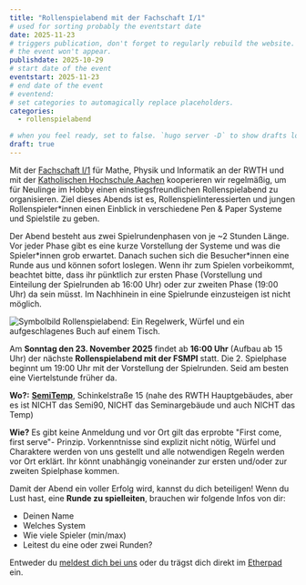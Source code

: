 ```yaml
---
title: "Rollenspielabend mit der Fachschaft I/1"
# used for sorting probably the eventstart date
date: 2025-11-23
# triggers publication, don't forget to regularly rebuild the website. Must be set if `date` is in the future or else 
# the event won't appear.
publishdate: 2025-10-29
# start date of the event
eventstart: 2025-11-23
# end date of the event
# eventend: 
# set categories to automagically replace placeholders.
categories:
  - rollenspielabend

# when you feel ready, set to false. `hugo server -D` to show drafts locally.
draft: true
---
```

Mit der [Fachschaft I/1](https://fsmpi.eu/) für Mathe, Physik und Informatik an der 
RWTH und mit der [Katholischen Hochschule Aachen](http://asta.aachen.katho-nrw.de/) kooperieren wir regelmäßig, um für 
Neulinge im Hobby einen einstiegsfreundlichen Rollenspielabend zu organisieren.
Ziel dieses Abends ist es, Rollenspielinteressierten und jungen Rollenspieler\*innen einen Einblick in verschiedene 
Pen & Paper Systeme und Spielstile zu geben.

Der Abend besteht aus zwei Spielrundenphasen von je ~2 Stunden Länge. Vor jeder Phase gibt es eine kurze Vorstellung 
der Systeme und was die Spieler\*innen grob erwartet. Danach suchen sich die Besucher\*innen eine Runde aus und können sofort loslegen. Wenn ihr zum Spielen vorbeikommt, beachtet bitte, dass ihr pünktlich zur ersten Phase (Vorstellung und Einteilung der Spielrunden ab 16:00 Uhr) oder zur zweiten Phase (19:00 Uhr) da sein müsst. Im Nachhinein in eine 
Spielrunde einzusteigen ist nicht möglich.

![Symbolbild Rollenspielabend: Ein Regelwerk, Würfel und ein aufgeschlagenes Buch auf einem Tisch.](/img/Rollenspielabend-min.jpg)


Am **Sonntag den 23. November 2025** findet ab **16:00 Uhr** (Aufbau ab 15 Uhr) der nächste **Rollenspielabend mit der FSMPI** statt. Die 2. Spielphase beginnt um 19:00 Uhr mit der Vorstellung der Spielrunden. Seid am besten eine Viertelstunde früher da.

**Wo?:** [**SemiTemp**](https://goo.gl/maps/swq46aj4Nn32), Schinkelstraße 15 (nahe des RWTH Hauptgebäudes, aber es ist NICHT das Semi90, NICHT das Seminargebäude und auch NICHT das Temp)

**Wie?** Es gibt keine Anmeldung und vor Ort gilt das erprobte "First come, first serve"- Prinzip. Vorkenntnisse sind explizit nicht nötig, Würfel und Charaktere werden von uns gestellt und alle notwendigen Regeln werden vor Ort erklärt. Ihr könnt unabhängig voneinander zur ersten und/oder zur zweiten Spielphase kommen.

Damit der Abend ein voller Erfolg wird, kannst du dich beteiligen! Wenn du Lust hast, eine **Runde zu spielleiten**, brauchen wir folgende Infos von dir:

  * Deinen Name
  * Welches System
  * Wie viele Spieler (min/max)
  * Leitest du eine oder zwei Runden?

Entweder du [meldest dich bei uns](mailto:kontakt@rpg-librarium.de) oder du trägst dich direkt im 
[Etherpad](https://etherpad.rpg-librarium.de/p/Rollenspielabend-Librarium-Fachschaft_2025-11-23) ein.

